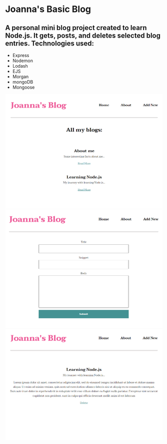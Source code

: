 # Joanna's Basic Blog

## A personal mini blog project created to learn Node.js. It gets, posts, and deletes selected blog entries. Technologies used:

* Express
* Nodemon
* Lodash
* EJS
* Morgan
* mongoDB
* Mongoose

![home image](/images/blog1.png)
![form image](/images/blog2.png)
![blog image](/images/blog3.png)